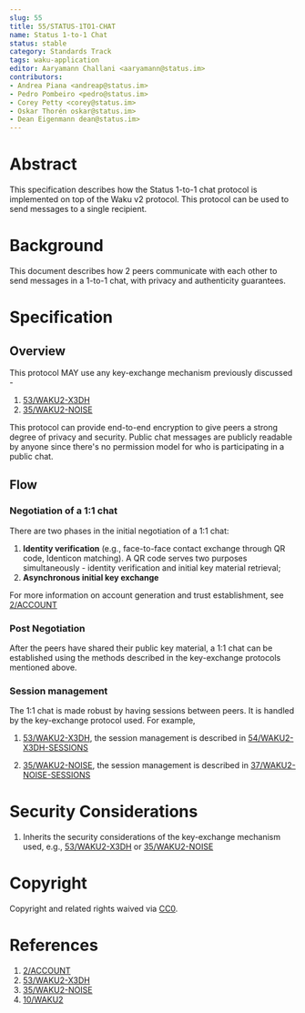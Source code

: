 ```yaml
---
slug: 55
title: 55/STATUS-1TO1-CHAT
name: Status 1-to-1 Chat
status: stable
category: Standards Track
tags: waku-application
editor: Aaryamann Challani <aaryamann@status.im>
contributors:
- Andrea Piana <andreap@status.im>
- Pedro Pombeiro <pedro@status.im>
- Corey Petty <corey@status.im>
- Oskar Thorén oskar@status.im>
- Dean Eigenmann dean@status.im>
---
```


# Abstract

This specification describes how the Status 1-to-1 chat protocol is implemented on top of the Waku v2 protocol. 
This protocol can be used to send messages to a single recipient.

# Background

This document describes how 2 peers communicate with each other to send messages in a 1-to-1 chat, with privacy and authenticity guarantees.

# Specification

## Overview

This protocol MAY use any key-exchange mechanism previously discussed -

1. [53/WAKU2-X3DH](https://rfc.vac.dev/spec/53/) 
2. [35/WAKU2-NOISE](https://rfc.vac.dev/spec/35/)

This protocol can provide end-to-end encryption to give peers a strong degree of privacy and security. 
Public chat messages are publicly readable by anyone since there's no permission model for who is participating in a public chat.

## Flow

### Negotiation of a 1:1 chat

There are two phases in the initial negotiation of a 1:1 chat:
1. **Identity verification** (e.g., face-to-face contact exchange through QR code, Identicon matching).
A QR code serves two purposes simultaneously - identity verification and initial key material retrieval;
1. **Asynchronous initial key exchange**

For more information on account generation and trust establishment, see [2/ACCOUNT](https://specs.status.im/spec/2)

### Post Negotiation

After the peers have shared their public key material, a 1:1 chat can be established using the methods described in the key-exchange protocols mentioned above.

### Session management

The 1:1 chat is made robust by having sessions between peers.
It is handled by the key-exchange protocol used. For example,

1. [53/WAKU2-X3DH](https://rfc.vac.dev/spec/53/), the session management is described in [54/WAKU2-X3DH-SESSIONS](https://rfc.vac.dev/spec/54/)

2. [35/WAKU2-NOISE](https://rfc.vac.dev/spec/35/), the session management is described in [37/WAKU2-NOISE-SESSIONS](https://rfc.vac.dev/spec/37/)

# Security Considerations

1. Inherits the security considerations of the key-exchange mechanism used, e.g., [53/WAKU2-X3DH](https://rfc.vac.dev/spec/53/) or [35/WAKU2-NOISE](https://rfc.vac.dev/spec/35/)

# Copyright

Copyright and related rights waived via [CC0](https://creativecommons.org/publicdomain/zero/1.0/).

# References

1. [2/ACCOUNT](https://specs.status.im/spec/2)
2. [53/WAKU2-X3DH](https://rfc.vac.dev/spec/53/)
3. [35/WAKU2-NOISE](https://rfc.vac.dev/spec/35/)
4. [10/WAKU2](https://rfc.vac.dev/spec/10/)
